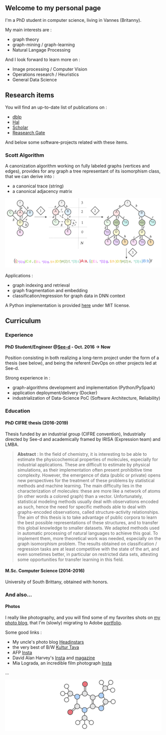 ## Welcome to my personal page

I'm a PhD student in computer science, living in Vannes (Britanny).

My main interests are :
 - graph theory
 - graph-mining / graph-learning
 - Natural Langage Processing

And I look forward to learn more on :
 - Image processing / Computer Vision
 - Operations research / Heuristics
 - General Data Science

## Research items

You will find an up-to-date list of publications on :
 - [dblp](https://dblp.uni-trier.de/pers/hd/b/Bloyet:Nicolas)
 - [Hal](https://hal.archives-ouvertes.fr/search/index/?q=Nicolas+Bloyet&rows=30)
 - [Scholar](https://scholar.google.com/citations?user=YbDdHsMAAAAJ&hl=fr)
 - [Reasearch Gate](https://www.researchgate.net/profile/Nicolas_Bloyet)

And below some software-projects related with these items.

### Scott Algorithm

A canonization algorithm working on fully labeled graphs (vertices and edges), provides for any graph a tree representant of its isomorphism class, that we can derive into : 

 - a canonical trace (string)
 - a canonical adjacency matrix

![Scott example](https://raw.githubusercontent.com/theplatypus/theplatypus.github.io/master/assets/img/steps.svg?sanitize=true)

Applications :

 - graph indexing and retrieval
 - graph fragmentation and embedding
 - classification/regression for graph data in DNN context

A Python implementation is provided [here](https://github.com/theplatypus/scott) under MIT license.

## Curriculum 

### Experience  

#### PhD Student/Engineer @[See-d](https://www.see-d.fr/) - Oct. 2016 -> Now

Position consisting in both realizing a long-term project under the form of a thesis (see below), and being the referent DevOps on other projects led at See-d.

Strong experience in :

 - graph-algorithms development and implementation (Python/PySpark) 
 - application deployment/delivery (Docker)
 - industrialization of Data-Science PoC (Software Architecture, Reliability)

### Education  

#### PhD CIFRE thesis (2016-2019)

Thesis funded by an industrial group (CIFRE convention), Industrially directed by See-d and academically framed by IRISA (Expression team) and LMBA.

> **Abstract** : In the field of chemistry, it is interesting to be able to estimate the physicochemical properties of molecules, especially for industrial applications. These are difficult to estimate by physical simulations, as their implementation often present prohibitive time complexity. However, the emergence of data (public or private) opens new perspectives for the treatment of these problems by statistical methods and machine learning. The main difficulty lies in the characterization of molecules: these are more like a network of atoms (in other words a colored graph) than a vector. Unfortunately, statistical modeling methods usually deal with observations encoded as such, hence the need for specific methods able to deal with graphs-encoded observations, called structure-activity relationships. The aim of this thesis is to take advantage of public corpora to learn the best possible representations of these structures, and to transfer this global knowledge to smaller datasets. We adapted methods used in automatic processing of natural languages to achieve this goal. To implement them, more theoretical work was needed, especially on the graph isomorphism problem. The results obtained on classification / regression tasks are at least competitive with the state of the art, and even sometimes better, in particular on restricted data sets, attesting some opportunities for transfer learning in this field.

#### M.Sc. Computer Science (2014-2016)

University of South Brittany, obtained with honors.


### And also... 

#### Photos 

I really like photography, and you will find some of my favorites shots on [my photo blog](http://www.theplatypus.fr/pics.html), that I'm (slowly) migrating to Adobe [portfolio](https://theplatypus.myportfolio.com).

Some good links :
 - My uncle's photo blog [Headinstars](http://headinstars.com/)
 - the very best of B/W [Kultur Tava](https://www.instagram.com/kulturtava/)
 - AFP [Insta](https://www.instagram.com/afpphoto/)
 - David Alan Harvey's [Insta](https://www.instagram.com/davidalanharvey/) and [magazine](https://www.burnmagazine.org/)
 - Mia Lograda, an incredible film photograph [Insta](https://www.instagram.com/mialograda/)

...


![cafeine](https://raw.githubusercontent.com/theplatypus/theplatypus.github.io/master/assets/img/cafein.svg?sanitize=true)


